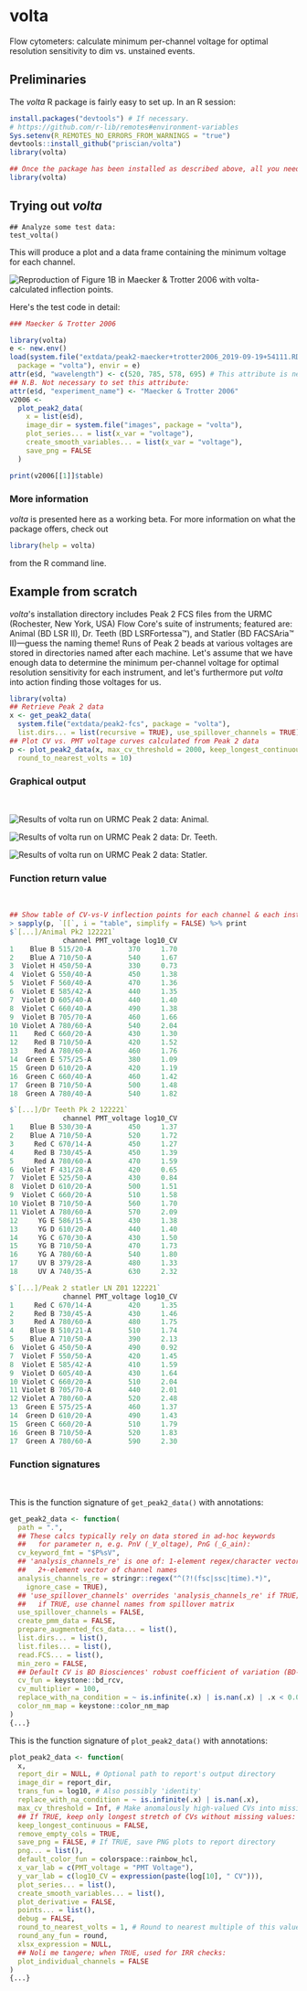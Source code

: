 # volta
Flow cytometers: calculate minimum per-channel voltage for optimal resolution sensitivity to dim vs. unstained events.

## Preliminaries
The *volta* R package is fairly easy to set up. In an R session:
```r
install.packages("devtools") # If necessary.
# https://github.com/r-lib/remotes#environment-variables
Sys.setenv(R_REMOTES_NO_ERRORS_FROM_WARNINGS = "true")
devtools::install_github("priscian/volta")
library(volta)

## Once the package has been installed as described above, all you need to use it is:
library(volta)
```

## Trying out *volta*
```
## Analyze some test data:
test_volta()
```

This will produce a plot and a data frame containing the minimum voltage for each channel.

![Reproduction of Figure 1B in Maecker & Trotter 2006 with volta-calculated inflection points.](<inst/images/001 - Maecker & Trotter 2006.png>)

Here's the test code in detail:
```r
### Maecker & Trotter 2006

library(volta)
e <- new.env()
load(system.file("extdata/peak2-maecker+trotter2006_2019-09-19+54111.RData",
  package = "volta"), envir = e)
attr(e$d, "wavelength") <- c(520, 785, 578, 695) # This attribute is necessary!
## N.B. Not necessary to set this attribute:
attr(e$d, "experiment_name") <- "Maecker & Trotter 2006"
v2006 <-
  plot_peak2_data(
    x = list(e$d),
    image_dir = system.file("images", package = "volta"),
    plot_series... = list(x_var = "voltage"),
    create_smooth_variables... = list(x_var = "voltage"),
    save_png = FALSE
  )

print(v2006[[1]]$table)
```

### More information
*volta* is presented here as a working beta. For more information on what the package offers, check out
```r
library(help = volta)
```
from the R command line.

## Example from scratch

*volta*'s installation directory includes Peak 2 FCS files from the URMC (Rochester, New York, USA) Flow Core's suite of instruments; featured are: Animal (BD LSR II), Dr. Teeth (BD LSRFortessa™), and Statler (BD FACSAria™ II)—guess the naming theme! Runs of Peak 2 beads at various voltages are stored in directories named after each machine. Let's assume that we have enough data to determine the minimum per-channel voltage for optimal resolution sensitivity for each instrument, and let's furthermore put *volta* into action finding those voltages for us.

```r
library(volta)
## Retrieve Peak 2 data
x <- get_peak2_data(
  system.file("extdata/peak2-fcs", package = "volta"),
  list.dirs... = list(recursive = TRUE), use_spillover_channels = TRUE)
## Plot CV vs. PMT voltage curves calculated from Peak 2 data
p <- plot_peak2_data(x, max_cv_threshold = 2000, keep_longest_continuous = TRUE,
  round_to_nearest_volts = 10)
```

### Graphical output
<br/>

![Results of volta run on URMC Peak 2 data: Animal.](<inst/images/002 - Animal.png>)

![Results of volta run on URMC Peak 2 data: Dr. Teeth.](<inst/images/003 - Dr Teeth.png>)

![Results of volta run on URMC Peak 2 data: Statler.](<inst/images/004 - Statler.png>)

### Function return value
<br/>

```r
## Show table of CV-vs-V inflection points for each channel & each instrument
> sapply(p, `[[`, i = "table", simplify = FALSE) %>% print
$`[...]/Animal Pk2 122221`
             channel PMT_voltage log10_CV
1    Blue B 515/20-A         370     1.70
2    Blue A 710/50-A         540     1.67
3  Violet H 450/50-A         330     0.73
4  Violet G 550/40-A         450     1.38
5  Violet F 560/40-A         470     1.36
6  Violet E 585/42-A         440     1.35
7  Violet D 605/40-A         440     1.40
8  Violet C 660/40-A         490     1.38
9  Violet B 705/70-A         460     1.66
10 Violet A 780/60-A         540     2.04
11    Red C 660/20-A         430     1.30
12    Red B 710/50-A         420     1.52
13    Red A 780/60-A         460     1.76
14  Green E 575/25-A         380     1.09
15  Green D 610/20-A         420     1.19
16  Green C 660/40-A         460     1.42
17  Green B 710/50-A         500     1.48
18  Green A 780/40-A         540     1.82

$`[...]/Dr Teeth Pk 2 122221`
             channel PMT_voltage log10_CV
1    Blue B 530/30-A         450     1.37
2    Blue A 710/50-A         520     1.72
3     Red C 670/14-A         450     1.27
4     Red B 730/45-A         450     1.39
5     Red A 780/60-A         470     1.59
6  Violet F 431/28-A         420     0.65
7  Violet E 525/50-A         430     0.84
8  Violet D 610/20-A         500     1.51
9  Violet C 660/20-A         510     1.58
10 Violet B 710/50-A         560     1.70
11 Violet A 780/60-A         570     2.09
12     YG E 586/15-A         430     1.38
13     YG D 610/20-A         440     1.40
14     YG C 670/30-A         430     1.50
15     YG B 710/50-A         470     1.73
16     YG A 780/60-A         540     1.80
17     UV B 379/28-A         480     1.33
18     UV A 740/35-A         630     2.32

$`[...]/Peak 2 statler LN Z01 122221`
             channel PMT_voltage log10_CV
1     Red C 670/14-A         420     1.35
2     Red B 730/45-A         430     1.46
3     Red A 780/60-A         480     1.75
4    Blue B 510/21-A         510     1.74
5    Blue A 710/50-A         390     2.13
6  Violet G 450/50-A         490     0.92
7  Violet F 550/50-A         420     1.45
8  Violet E 585/42-A         410     1.59
9  Violet D 605/40-A         430     1.64
10 Violet C 660/20-A         510     2.04
11 Violet B 705/70-A         440     2.01
12 Violet A 780/60-A         520     2.48
13  Green E 575/25-A         460     1.37
14  Green D 610/20-A         490     1.43
15  Green C 660/20-A         510     1.79
16  Green B 710/50-A         520     1.83
17  Green A 780/60-A         590     2.30
```

### Function signatures
<br/>

This is the function signature of `get_peak2_data()` with annotations:

```r
get_peak2_data <- function(
  path = ".",
  ## These calcs typically rely on data stored in ad-hoc keywords
  ##   for parameter n, e.g. PnV (_V_oltage), PnG (_G_ain):
  cv_keyword_fmt = "$P%sV",
  ## 'analysis_channels_re' is one of: 1-element regex/character vector;
  ##   2+-element vector of channel names
  analysis_channels_re = stringr::regex("^(?!(fsc|ssc|time).*)",
    ignore_case = TRUE),
  ## 'use_spillover_channels' overrides 'analysis_channels_re' if TRUE;
  ##   if TRUE, use channel names from spillover matrix
  use_spillover_channels = FALSE,
  create_pmm_data = FALSE,
  prepare_augmented_fcs_data... = list(),
  list.dirs... = list(),
  list.files... = list(),
  read.FCS... = list(),
  min_zero = FALSE,
  ## Default CV is BD Biosciences' robust coefficient of variation (BD-rCV):
  cv_fun = keystone::bd_rcv,
  cv_multiplier = 100,
  replace_with_na_condition = ~ is.infinite(.x) | is.nan(.x) | .x < 0.0,
  color_nm_map = keystone::color_nm_map
)
{...}
```

This is the function signature of `plot_peak2_data()` with annotations:

```r
plot_peak2_data <- function(
  x,
  report_dir = NULL, # Optional path to report's output directory
  image_dir = report_dir,
  trans_fun = log10, # Also possibly 'identity'
  replace_with_na_condition = ~ is.infinite(.x) | is.nan(.x),
  max_cv_threshold = Inf, # Make anomalously high-valued CVs into missings
  ## If TRUE, keep only longest stretch of CVs without missing values:
  keep_longest_continuous = FALSE,
  remove_empty_cols = TRUE,
  save_png = FALSE, # If TRUE, save PNG plots to report directory
  png... = list(),
  default_color_fun = colorspace::rainbow_hcl,
  x_var_lab = c(PMT_voltage = "PMT Voltage"),
  y_var_lab = c(log10_CV = expression(paste(log[10], " CV"))),
  plot_series... = list(),
  create_smooth_variables... = list(),
  plot_derivative = FALSE,
  points... = list(),
  debug = FALSE,
  round_to_nearest_volts = 1, # Round to nearest multiple of this value
  round_any_fun = round,
  xlsx_expression = NULL,
  ## Noli me tangere; when TRUE, used for IRR checks:
  plot_individual_channels = FALSE
)
{...}
```
